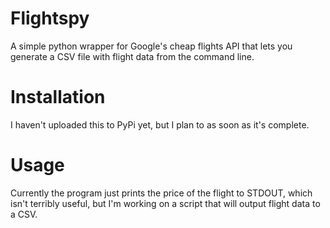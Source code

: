 Flightspy
========
A simple python wrapper for Google's cheap flights API that lets you generate a CSV file with flight data from the command line.

Installation
============
I haven't uploaded this to PyPi yet, but I plan to as soon as it's complete.

Usage
=====
Currently the program just prints the price of the flight to STDOUT, which isn't terribly useful, but I'm working on a script that will output flight data to a CSV.

